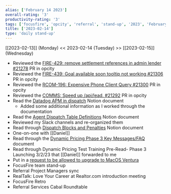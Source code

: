 ```yaml
---
alias: ['February 14 2023']
overall-rating: '3'
productivity-rating: '3'
tags: ['focusfire', 'opcity', 'referral', 'stand-up', '2023', 'February', 'Tuesday']
title: ['2023-02-14']
type: 'daily stand-up'
---
```

[[2023-02-13]] (Monday) << 2023-02-14 (Tuesday) >> [[2023-02-15]] (Wednesday)

- Reviewed the [FIRE-429: remove settlement references in admin lender #21278](https://github.com/Opcity/opcity/pull/21278) PR in opcity
- Reviewed the [FIRE-439: Goal available soon tooltip not working #21306](https://github.com/Opcity/opcity/pull/21306) PR in opcity
- Reviewed the [RCOM-196: Expensive Phone Client Query #21300](https://github.com/Opcity/opcity/pull/21300) PR in opcity
- Reviewed the [COMMS: Speed up /api/lead. #21292](https://github.com/Opcity/opcity/pull/21292) PR in opcity
- Read the [Datadog APM in dispatch](https://www.notion.so/Datadog-APM-in-dispatch-fa5f0f0069e840baa0c16b7165dfb99d) Notion document
	- Added some additional information as I worked through the documentation
- Read the [Agent Dispatch Table Definitions](https://www.notion.so/Agent-Dispatch-Table-Definitions-81d37e90d3804688ba4b47336790f984) Notion document
- Reviewed my Slack channels and re-organized them
- Read through [Dispatch Blocks and Penalties](https://www.notion.so/1e40a8edf3f94e9d85cee3334dae789c?v=000d02e578144a3db31783bbab8ca562) Notion document
- One-on-one with [[Daniel]]
- Read through the [Dynamic Pricing Phase 3 Key Messages/FAQ](https://docs.google.com/document/d/10CJGdXJd-CeddmyFdwFTtSncZoau9A8ugFyUop5Hv6k/edit) document
- Read through Dynamic Pricing Test Training Pre-Read- Phase 3 Launching 3/2/23 that [[Daniel]] forwarded to me
- Put in a [request to be allowed to upgrade to MacOS Ventura](https://newscorp.service-now.com/sp?id=ticket&table=sc_req_item&sys_id=4878698ddb4d6590f6691bad13961950&view=sp)
- FocusFire team stand-up
- Referral Project Managers sync
- RealTalk: Love Your Career at Realtor.com introduction meeting
- FocusFire Retro
- Referral Services Cabal Roundtable